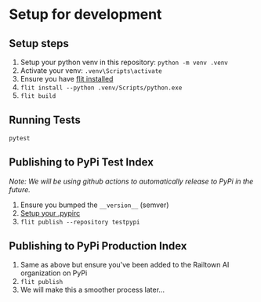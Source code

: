 # Setup for development

## Setup steps

1. Setup your python venv in this repository: `python -m venv .venv`
1. Activate your venv: `.venv\Scripts\activate`
1. Ensure you have [flit installed](https://flit.pypa.io/en/stable/)
1. `flit install --python .venv/Scripts/python.exe`
1. `flit build`

## Running Tests

`pytest`

## Publishing to PyPi Test Index

_Note: We will be using github actions to automatically release to PyPi in the future._

1. Ensure you bumped the `__version__` (semver)
1. [Setup your .pypirc](https://flit.pypa.io/en/stable/upload.html)
1. `flit publish --repository testpypi`

## Publishing to PyPi Production Index

1. Same as above but ensure you've been added to the Railtown AI organization on PyPi
1. `flit publish`
1. We will make this a smoother process later...
